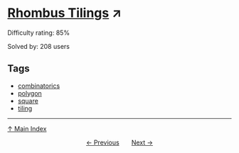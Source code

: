 # [Rhombus Tilings](https://projecteuler.net/problem=594) ↗️

Difficulty rating: 85%

Solved by: 208 users
## Tags

- [combinatorics](../tags/combinatorics.md)
- [polygon](../tags/polygon.md)
- [square](../tags/square.md)
- [tiling](../tags/tiling.md)



---

[↑ Main Index](../README.md)


<div align=center><a href='593.md'>← Previous</a> &nbsp;&nbsp; &nbsp;&nbsp;  <a href='595.md'>Next →</a></div>

